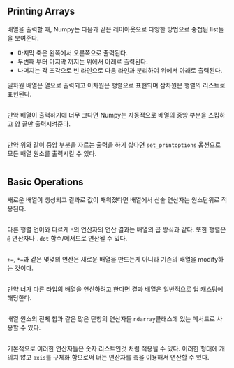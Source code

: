 ## Printing Arrays

배열을 출력할 때, Numpy는 다음과 같은 레이아웃으로 다양한 방법으로 중첩된 list들을 보여준다.

- 마지막 축은 왼쪽에서 오른쪽으로 출력된다.
- 두번째 부터 마지막 까지는 위에서 아래로 출력된다.
- 나머지는 각 조각으로 빈 라인으로 다음 라인과 분리하여 위에서 아래로 출력된다.

일차원 배열은 열으로 출력되고 이차원은 행렬으로 표현되며 삼차원은 행렬의 리스트로 표현된다.

```
```

만약 배열이 출력하기에 너무 크다면 Numpy는 자동적으로 배열의 중앙 부분을 스킵하고 양 끝만 출력시켜준다.

```
```

만약 위와 같이 중앙 부분을 자르는 출력을 하기 싫다면 `set_printoptions` 옵션으로 모든 배열 원소를 출력시킬 수 있다.

```
```

## Basic Operations
새로운 배열이 생성되고 결과로 값이 채워졌다면 배열에서 산술 연산자는 원소단위로 적용된다. 

```
```

다른 행렬 언어와 다르게 `*`의 연산자의 연산 결과는 배열의 곱 방식과 같다. 또한 행렬은 `@` 연산자나 `.dot` 함수/메서드로 연산될 수 있다.
```
```

`+=`, `*=`과 같은 몇몇의 연산은 새로운 배열을 만드는게 아니라 기존의 배열을 modify하는 것이다.

```
```

만약 너가 다른 타입의 배열을 연산하려고 한다면 결과 배열은 일반적으로 업 캐스팅에 해당한다.

```
```
배열 원소의 전체 합과 같은 많은 단항의 연산자들 `ndarray`클래스에 있는 메서드로 사용할 수 있다.
```
```

기본적으로 이러한 연산자들은 숫자 리스트인것 처럼 적용될 수 있다.
이러한 형태에 개의치 않고 `axis`를 구체화 함으로써 너는 연산자를 축을 이용해서 연산할 수 있다.
```
```